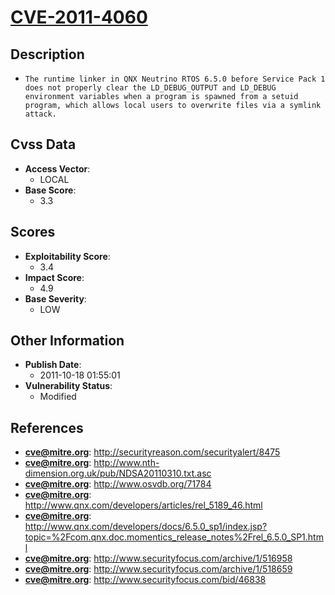 
# [CVE-2011-4060](http://securityreason.com/securityalert/8475)

## Description

- `The runtime linker in QNX Neutrino RTOS 6.5.0 before Service Pack 1 does not properly clear the LD_DEBUG_OUTPUT and LD_DEBUG environment variables when a program is spawned from a setuid program, which allows local users to overwrite files via a symlink attack.`

## Cvss Data

- **Access Vector**:
  - LOCAL
- **Base Score**:
  - 3.3

## Scores

- **Exploitability Score**:
  - 3.4
- **Impact Score**:
  - 4.9
- **Base Severity**:
  - LOW

## Other Information

- **Publish Date**:
  - 2011-10-18 01:55:01
- **Vulnerability Status**:
  - Modified

## References

- **cve@mitre.org**: http://securityreason.com/securityalert/8475
- **cve@mitre.org**: http://www.nth-dimension.org.uk/pub/NDSA20110310.txt.asc
- **cve@mitre.org**: http://www.osvdb.org/71784
- **cve@mitre.org**: http://www.qnx.com/developers/articles/rel_5189_46.html
- **cve@mitre.org**: http://www.qnx.com/developers/docs/6.5.0_sp1/index.jsp?topic=%2Fcom.qnx.doc.momentics_release_notes%2Frel_6.5.0_SP1.html
- **cve@mitre.org**: http://www.securityfocus.com/archive/1/516958
- **cve@mitre.org**: http://www.securityfocus.com/archive/1/518659
- **cve@mitre.org**: http://www.securityfocus.com/bid/46838
